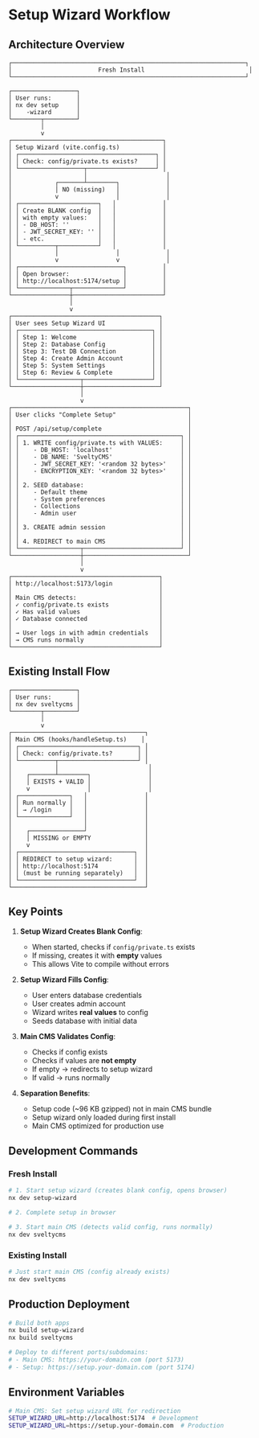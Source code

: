 # Setup Wizard Workflow

## Architecture Overview

```
┌─────────────────────────────────────────────────────────────────┐
│                        Fresh Install                             │
└─────────────────────────────────────────────────────────────────┘

┌──────────────────┐
│ User runs:       │
│ nx dev setup     │
│    -wizard       │
└────────┬─────────┘
         │
         v
┌──────────────────────────────────────────┐
│ Setup Wizard (vite.config.ts)            │
│ ┌──────────────────────────────────────┐ │
│ │ Check: config/private.ts exists?     │ │
│ └──────────────────┬───────────────────┘ │
│                    │                      │
│            ┌───────┴────────┐             │
│            │ NO (missing)   │             │
│            v                │             │
│ ┌──────────────────────┐   │             │
│ │ Create BLANK config  │   │             │
│ │ with empty values:   │   │             │
│ │ - DB_HOST: ''        │   │             │
│ │ - JWT_SECRET_KEY: '' │   │             │
│ │ - etc.               │   │             │
│ └──────────┬───────────┘   │             │
│            │                │             │
│            v                v             │
│ ┌─────────────────────────────┐          │
│ │ Open browser:               │          │
│ │ http://localhost:5174/setup │          │
│ └──────────────┬──────────────┘          │
└────────────────┼─────────────────────────┘
                 │
                 v
┌─────────────────────────────────────────┐
│ User sees Setup Wizard UI               │
│ ┌─────────────────────────────────────┐ │
│ │ Step 1: Welcome                     │ │
│ │ Step 2: Database Config             │ │
│ │ Step 3: Test DB Connection          │ │
│ │ Step 4: Create Admin Account        │ │
│ │ Step 5: System Settings             │ │
│ │ Step 6: Review & Complete           │ │
│ └─────────────────┬───────────────────┘ │
└───────────────────┼─────────────────────┘
                    │
                    v
┌─────────────────────────────────────────────────┐
│ User clicks "Complete Setup"                    │
│                                                 │
│ POST /api/setup/complete                        │
│ ┌─────────────────────────────────────────────┐ │
│ │ 1. WRITE config/private.ts with VALUES:     │ │
│ │    - DB_HOST: 'localhost'                   │ │
│ │    - DB_NAME: 'SveltyCMS'                   │ │
│ │    - JWT_SECRET_KEY: '<random 32 bytes>'    │ │
│ │    - ENCRYPTION_KEY: '<random 32 bytes>'    │ │
│ │                                             │ │
│ │ 2. SEED database:                           │ │
│ │    - Default theme                          │ │
│ │    - System preferences                     │ │
│ │    - Collections                            │ │
│ │    - Admin user                             │ │
│ │                                             │ │
│ │ 3. CREATE admin session                     │ │
│ │                                             │ │
│ │ 4. REDIRECT to main CMS                     │ │
│ └─────────────────┬───────────────────────────┘ │
└───────────────────┼─────────────────────────────┘
                    │
                    v
┌─────────────────────────────────────────┐
│ http://localhost:5173/login             │
│                                         │
│ Main CMS detects:                       │
│ ✓ config/private.ts exists              │
│ ✓ Has valid values                      │
│ ✓ Database connected                    │
│                                         │
│ → User logs in with admin credentials   │
│ → CMS runs normally                     │
└─────────────────────────────────────────┘
```

## Existing Install Flow

```
┌──────────────────┐
│ User runs:       │
│ nx dev sveltycms │
└────────┬─────────┘
         │
         v
┌─────────────────────────────────────┐
│ Main CMS (hooks/handleSetup.ts)    │
│ ┌─────────────────────────────────┐ │
│ │ Check: config/private.ts?       │ │
│ └──────────┬──────────────────────┘ │
│            │                         │
│    ┌───────┴────────┐                │
│    │ EXISTS + VALID │                │
│    v                │                │
│ ┌──────────────┐   │                │
│ │ Run normally │   │                │
│ │ → /login     │   │                │
│ └──────────────┘   │                │
│                    │                │
│    ┌───────────────┘                │
│    │ MISSING or EMPTY               │
│    v                                │
│ ┌────────────────────────────────┐  │
│ │ REDIRECT to setup wizard:      │  │
│ │ http://localhost:5174          │  │
│ │ (must be running separately)   │  │
│ └────────────────────────────────┘  │
└─────────────────────────────────────┘
```

## Key Points

1. **Setup Wizard Creates Blank Config**:
   - When started, checks if `config/private.ts` exists
   - If missing, creates it with **empty** values
   - This allows Vite to compile without errors

2. **Setup Wizard Fills Config**:
   - User enters database credentials
   - User creates admin account
   - Wizard writes **real values** to config
   - Seeds database with initial data

3. **Main CMS Validates Config**:
   - Checks if config exists
   - Checks if values are **not empty**
   - If empty → redirects to setup wizard
   - If valid → runs normally

4. **Separation Benefits**:
   - Setup code (~96 KB gzipped) not in main CMS bundle
   - Setup wizard only loaded during first install
   - Main CMS optimized for production use

## Development Commands

### Fresh Install

```bash
# 1. Start setup wizard (creates blank config, opens browser)
nx dev setup-wizard

# 2. Complete setup in browser

# 3. Start main CMS (detects valid config, runs normally)
nx dev sveltycms
```

### Existing Install

```bash
# Just start main CMS (config already exists)
nx dev sveltycms
```

## Production Deployment

```bash
# Build both apps
nx build setup-wizard
nx build sveltycms

# Deploy to different ports/subdomains:
# - Main CMS: https://your-domain.com (port 5173)
# - Setup: https://setup.your-domain.com (port 5174)
```

## Environment Variables

```bash
# Main CMS: Set setup wizard URL for redirection
SETUP_WIZARD_URL=http://localhost:5174  # Development
SETUP_WIZARD_URL=https://setup.your-domain.com  # Production
```
